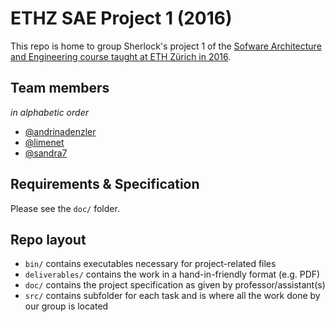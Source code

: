 # ETHZ SAE Project 1 (2016)

This repo is home to group Sherlock's project 1 of the [Sofware Architecture and Engineering course taught at ETH Zürich in 2016](pm.inf.ethz.ch/education/courses/software-engineering-and-architecture.html).

## Team members

*in alphabetic order*
- [@andrinadenzler](https://github.com/andrinadenzler)
- [@limenet](https://github.com/limenet)
- [@sandra7](https://github.com/sandra7)

## Requirements & Specification

Please see the `doc/` folder.

## Repo layout

- `bin/` contains executables necessary for project-related files
- `deliverables/` contains the work in a hand-in-friendly format (e.g. PDF)
- `doc/` contains the project specification as given by professor/assistant(s)
- `src/` contains subfolder for each task and is where all the work done by our group is located